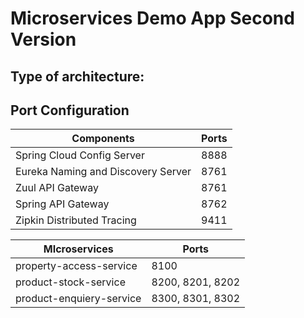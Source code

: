 # Microservices Demo App Second Version

Type of architecture:
---------------------------------------

Port Configuration
---------------------------------------

|Components | Ports |
|------------|-------|
|Spring Cloud Config Server|8888|
|Eureka Naming and Discovery Server|8761 |
|Zuul API Gateway|8761	|
|Spring API Gateway|8762|
|Zipkin Distributed Tracing|	9411|

|MIcroservices | Ports |
|------------|-------|
|property-access-service|	8100 |
|product-stock-service|	8200, 8201, 8202 |
|product-enquiery-service| 8300, 8301, 8302 |
